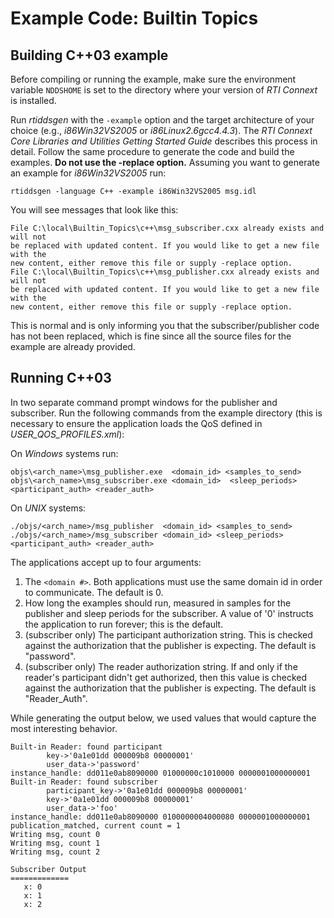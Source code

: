 # Example Code: Builtin Topics

## Building C++03 example
Before compiling or running the example, make sure the environment variable
`NDDSHOME` is set to the directory where your version of *RTI Connext* is installed.

Run *rtiddsgen* with the `-example` option and the target architecture of your
choice (e.g., *i86Win32VS2005* or *i86Linux2.6gcc4.4.3*). The *RTI Connext Core
Libraries and Utilities Getting Started Guide* describes this process in detail.
Follow the same procedure to generate the code and build the examples. **Do not
use the -replace option.** Assuming you want to generate an example for
*i86Win32VS2005* run:
```
rtiddsgen -language C++ -example i86Win32VS2005 msg.idl
```

You will see messages that look like this:
```
File C:\local\Builtin_Topics\c++\msg_subscriber.cxx already exists and will not
be replaced with updated content. If you would like to get a new file with the
new content, either remove this file or supply -replace option.
File C:\local\Builtin_Topics\c++\msg_publisher.cxx already exists and will not
be replaced with updated content. If you would like to get a new file with the
new content, either remove this file or supply -replace option.
```

This is normal and is only informing you that the subscriber/publisher code has
not been replaced, which is fine since all the source files for the example are
already provided.

## Running C++03
In two separate command prompt windows for the publisher and subscriber. Run
the following commands from the example directory (this is necessary to ensure
the application loads the QoS defined in *USER_QOS_PROFILES.xml*):

On *Windows* systems run:
```
objs\<arch_name>\msg_publisher.exe  <domain_id> <samples_to_send>
objs\<arch_name>\msg_subscriber.exe <domain_id>  <sleep_periods> <participant_auth> <reader_auth>
```

On *UNIX* systems:
```
./objs/<arch_name>/msg_publisher  <domain_id> <samples_to_send>
./objs/<arch_name>/msg_subscriber <domain_id> <sleep_periods> <participant_auth> <reader_auth>
```

The applications accept up to four arguments:

1. The `<domain #>`. Both applications must use the same domain id in order to
  communicate. The default is 0.
2. How long the examples should run, measured in samples for the publisher
  and sleep periods for the subscriber. A value of '0' instructs the
  application to run forever; this is the default.
3. (subscriber only) The participant authorization string. This is checked
  against the authorization that the publisher is expecting. The default
  is "password".
4. (subscriber only) The reader authorization string. If and only if the
  reader's participant didn't get authorized, then this value is checked
  against the authorization that the publisher is expecting. The default is
  "Reader_Auth".

While generating the output below, we used values that would capture the most
interesting behavior.
```
Built-in Reader: found participant
        key->'0a1e01dd 000009b8 00000001'
        user_data->'password'
instance_handle: dd011e0ab8090000 01000000c1010000 0000001000000001
Built-in Reader: found subscriber
        participant_key->'0a1e01dd 000009b8 00000001'
        key->'0a1e01dd 000009b8 00000001'
        user_data->'foo'
instance_handle: dd011e0ab8090000 0100000004000080 0000001000000001
publication_matched, current count = 1
Writing msg, count 0
Writing msg, count 1
Writing msg, count 2

Subscriber Output
=============
   x: 0
   x: 1
   x: 2
 ```
